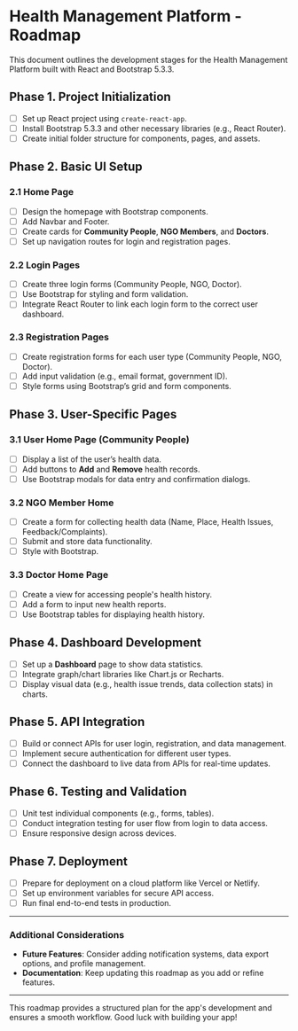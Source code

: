 # Health Management Platform - Roadmap

This document outlines the development stages for the Health Management Platform built with React and Bootstrap 5.3.3. 

## Phase 1. Project Initialization
   - [ ] Set up React project using `create-react-app`.
   - [ ] Install Bootstrap 5.3.3 and other necessary libraries (e.g., React Router).
   - [ ] Create initial folder structure for components, pages, and assets.

## Phase 2. Basic UI Setup

### 2.1 Home Page
   - [ ] Design the homepage with Bootstrap components.
   - [ ] Add Navbar and Footer.
   - [ ] Create cards for **Community People**, **NGO Members**, and **Doctors**.
   - [ ] Set up navigation routes for login and registration pages.

### 2.2 Login Pages
   - [ ] Create three login forms (Community People, NGO, Doctor).
   - [ ] Use Bootstrap for styling and form validation.
   - [ ] Integrate React Router to link each login form to the correct user dashboard.

### 2.3 Registration Pages
   - [ ] Create registration forms for each user type (Community People, NGO, Doctor).
   - [ ] Add input validation (e.g., email format, government ID).
   - [ ] Style forms using Bootstrap’s grid and form components.

## Phase 3. User-Specific Pages

### 3.1 User Home Page (Community People)
   - [ ] Display a list of the user’s health data.
   - [ ] Add buttons to **Add** and **Remove** health records.
   - [ ] Use Bootstrap modals for data entry and confirmation dialogs.

### 3.2 NGO Member Home
   - [ ] Create a form for collecting health data (Name, Place, Health Issues, Feedback/Complaints).
   - [ ] Submit and store data functionality.
   - [ ] Style with Bootstrap.

### 3.3 Doctor Home Page
   - [ ] Create a view for accessing people's health history.
   - [ ] Add a form to input new health reports.
   - [ ] Use Bootstrap tables for displaying health history.

## Phase 4. Dashboard Development
   - [ ] Set up a **Dashboard** page to show data statistics.
   - [ ] Integrate graph/chart libraries like Chart.js or Recharts.
   - [ ] Display visual data (e.g., health issue trends, data collection stats) in charts.

## Phase 5. API Integration
   - [ ] Build or connect APIs for user login, registration, and data management.
   - [ ] Implement secure authentication for different user types.
   - [ ] Connect the dashboard to live data from APIs for real-time updates.

## Phase 6. Testing and Validation
   - [ ] Unit test individual components (e.g., forms, tables).
   - [ ] Conduct integration testing for user flow from login to data access.
   - [ ] Ensure responsive design across devices.

## Phase 7. Deployment
   - [ ] Prepare for deployment on a cloud platform like Vercel or Netlify.
   - [ ] Set up environment variables for secure API access.
   - [ ] Run final end-to-end tests in production.

---

### Additional Considerations
- **Future Features**: Consider adding notification systems, data export options, and profile management.
- **Documentation**: Keep updating this roadmap as you add or refine features.

---

This roadmap provides a structured plan for the app's development and ensures a smooth workflow. Good luck with building your app!
